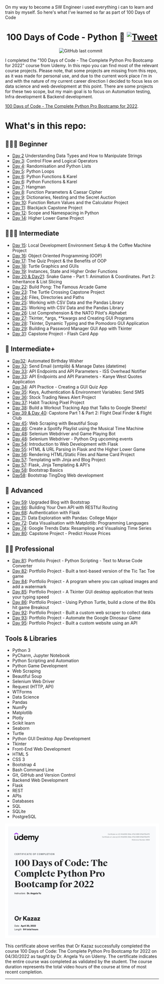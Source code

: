 <p align="center">
<p>On my way to become a SW Engineer i used everything i can to learn and train by myself. So here's what I've learned so far as part of 100 Days of Code</p>

<h1 align="center">100 Days of Code - Python 🐍
    <a href="https://twitter.com/intent/tweet?&url=https://github.com/kazaz-or/100daysofcode-python&via=kazaz-or&hashtags=python,html,css,bootstrap,flask,100daysofcode,developer">
      <img alt="Tweet" src="https://img.shields.io/twitter/url/http/shields.io.svg?style=social" />
    </a>
</h1>
</p>

<p align="center">
    <img src="https://img.shields.io/github/last-commit/kazaz-or/100daysofcode-python?style=plastic" alt="GitHub last commit">
    <img src="https://img.shields.io/github/forks/kazaz-or/100daysofcode-python.svg" alt="">
    <img src="https://img.shields.io/github/stars/kazaz-or/100daysofcode-python.svg" alt="">
</p>

I completed the "100 Days of Code - The Complete Python Pro Bootcamp for 2022" course from Udemy. In this repo you can find most of the relevant course projects.
Please note, that some projects are missing from this repo, as it was made for personal use, and due to the current work place i'm in and with the nature of my current career direction I decided to focus less on data science and web development at this point.
There are some projects for these two scope, but my main goal is to focus on Automation testing, Infra development & Backend development.

[100 Days of Code - The Complete Python Pro Bootcamp for 2022](https://www.udemy.com/course/100-days-of-code).

# What's in this repo:

## 👨🏻‍🎓 Beginner
- [Day 2](https://github.com/Kazaz-Or/100DaysOfCode-Python/tree/develop/Day02-TipCalculator) Understanding Data Types and How to Manipulate Strings
- [Day 3](https://github.com/Kazaz-Or/100DaysOfCode-Python/tree/develop/Day03-TreasureIslandGame): Control Flow and Logical Operators
- [Day 4](https://github.com/Kazaz-Or/100DaysOfCode-Python/tree/develop/Day04-RockPaperScissors): Randomisation and Python Lists
- [Day 5](https://github.com/Kazaz-Or/100DaysOfCode-Python/tree/develop/Day05-FizzBuzzAndPasswordGenerator): Python Loops
- [Day 6](https://github.com/Kazaz-Or/100DaysOfCode-Python/tree/develop/Day06-EscapingTheMaze): Python Functions & Karel
- [Day 6](https://github.com/Kazaz-Or/100DaysOfCode-Python/tree/develop/Day06-HurdleChallenge): Python Functions & Karel
- [Day 7](https://github.com/Kazaz-Or/100DaysOfCode-Python/tree/develop/Day07-Hangman): Hangman
- [Day 8](https://github.com/Kazaz-Or/100DaysOfCode-Python/tree/develop/Day08-CaeserCipher): Function Parameters & Caesar Cipher
- [Day 9](https://github.com/Kazaz-Or/100DaysOfCode-Python/tree/develop/Day09-BlindAuction): Dictionaries, Nesting and the Secret Auction
- [Day 10](https://github.com/Kazaz-Or/100DaysOfCode-Python/tree/develop/Day10-Calculator): Function Return Values and the Calculator Project
- [Day 11](https://github.com/Kazaz-Or/100DaysOfCode-Python/tree/develop/Day11-BlackJack): Blackjack Capstone Project
- [Day 12](https://github.com/Kazaz-Or/100DaysOfCode-Python/tree/develop/Day12-GuessTheNumberGame): Scope and Namespacing in Python
- [Day 14](https://github.com/Kazaz-Or/100DaysOfCode-Python/tree/develop/Day14-HigherLowerGame): Higher Lower Game Project

## 🏋🏻‍♂️ Intermediate
- [Day 15](https://github.com/Kazaz-Or/100DaysOfCode-Python/tree/develop/Day15-CoffeeMachine): Local Development Environment Setup & the Coffee Machine Project
- [Day 16](https://github.com/Kazaz-Or/100DaysOfCode-Python/tree/develop/Day16-CoffeeMachine-OOP): Object Oriented Programming (OOP)
- [Day 17](https://github.com/Kazaz-Or/100DaysOfCode-Python/tree/develop/Day17-Quiz): The Quiz Project & the Benefits of OOP
- [Day 18](https://github.com/Kazaz-Or/100DaysOfCode-Python/tree/develop/Day18-HirstPainting): Turtle Graphics and GUIs
- [Day 19](https://github.com/Kazaz-Or/100DaysOfCode-Python/tree/develop/Day19-TurtleRace): Instances, State and Higher Order Functions
- [Day 20 & Day21](https://github.com/Kazaz-Or/100DaysOfCode-Python/tree/develop/Day20andDay21-Snake): Snake Game - Part 1: Animation & Coordinates. Part 2: Inheritance & List Slicing
- [Day 22](https://github.com/Kazaz-Or/100DaysOfCode-Python/tree/develop/Day22-PongGame): Build Pong: The Famous Arcade Game
- [Day 23](https://github.com/Kazaz-Or/100DaysOfCode-Python/tree/develop/Day23-CrossingCapstone): The Turtle Crossing Capstone Project
- [Day 24](https://github.com/Kazaz-Or/100DaysOfCode-Python/tree/develop/Day24-MailMerging): Files, Directories and Paths
- [Day 25](https://github.com/Kazaz-Or/100DaysOfCode-Python/tree/develop/Day25-DataAnalysisWithPandas): Working with CSV Data and the Pandas Library
- [Day 25](https://github.com/Kazaz-Or/100DaysOfCode-Python/tree/develop/Day25-USStatesGame): Working with CSV Data and the Pandas Library
- [Day 26](https://github.com/Kazaz-Or/100DaysOfCode-Python/tree/develop/Day26-NatoAlphabet): List Comprehension & the NATO Pilot's Alphabet
- [Day 27](https://github.com/Kazaz-Or/100DaysOfCode-Python/tree/develop/Day27-MileToKmConverter): Tkinter, *args, **kwargs and Creating GUI Programs
- [Day 28](https://github.com/Kazaz-Or/100DaysOfCode-Python/tree/develop/Day28-PomodoroApp): Tkinter, Dynamic Typing and the Pomodoro GUI Application
- [Day 29](https://github.com/Kazaz-Or/100DaysOfCode-Python/tree/develop/Day29-PasswordManger): Building a Password Manager GUI App with Tkinter
- [Day 31](https://github.com/Kazaz-Or/100DaysOfCode-Python/tree/develop/Day31-FlashCardApp): Capstone Project - Flash Card App

## 💪 Intermediate+
- [Day32](https://github.com/Kazaz-Or/100DaysOfCode-Python/tree/develop/Day32-AutomatedBirthdayWisher): Automated Birthday Wisher
- [Day 32](https://github.com/Kazaz-Or/100DaysOfCode-Python/tree/develop/Day32-MotivationMonday): Send Email (smtplib) & Manage Dates (datetime)
- [Day 33](https://github.com/Kazaz-Or/100DaysOfCode-Python/tree/develop/Day33-IssOverheadNotifier): API Endpoints and API Parameters - ISS Overhead Notifier
- [Day 33](https://github.com/Kazaz-Or/100DaysOfCode-Python/tree/develop/Day33-KanyeQuotes): API Endpoints and API Parameters - Kanye West Quotes Application
- [Day 34](https://github.com/Kazaz-Or/100DaysOfCode-Python/tree/develop/Day34-QuizzlerApp): API Practice - Creating a GUI Quiz App
- [Day 35](https://github.com/Kazaz-Or/100DaysOfCode-Python/tree/develop/Day35-RainAlert): Keys, Authentication & Environment Variables: Send SMS
- [Day 36](https://github.com/Kazaz-Or/100DaysOfCode-Python/tree/develop/Day36-StockTradingAlert): Stock Trading News Alert Project
- [Dau 37](https://github.com/Kazaz-Or/100DaysOfCode-Python/tree/develop/Day37-HabbitTracker): Habit Tracking Pixel Project
- [Day 38](https://github.com/Kazaz-Or/100DaysOfCode-Python/tree/develop/Day38-WorkoutTracking): Build a Workout Tracking App that Talks to Google Sheets!
- [Day 39 & Day 40](https://github.com/Kazaz-Or/100DaysOfCode-Python/tree/develop/Day39%26Day40-FlightClub): Capstone Part 1 & Part 2: Flight Deal Finder & Flight Club
- [Day 45](https://github.com/Kazaz-Or/100DaysOfCode-Python/tree/develop/Day45-WebScraping-BeautifulSoup-Top100Movies): Web Scraping with Beautiful Soup
- [Day 46](https://github.com/Kazaz-Or/100DaysOfCode-Python/tree/develop/Day46-WebScraping-CreateSpotifyPlaylist): Create a Spotify Playlist using the Musical Time Machine
- [Day 48](https://github.com/Kazaz-Or/100DaysOfCode-Python/tree/develop/Day48-Selenium-CoockieClickerGame): Selenium Webdriver and Game Playing Bot
- [Day 48](https://github.com/Kazaz-Or/100DaysOfCode-Python/tree/develop/Day48-Selenium-PyOrgUpcomingEvents): Selenium Webdriver - Python Org upcoming events
- [Day 54](https://github.com/Kazaz-Or/100DaysOfCode-Python/tree/develop/Day54-FlaskBasicsAndDecorators): Introduction to Web Development with Flask
- [Day 55](https://github.com/Kazaz-Or/100DaysOfCode-Python/tree/develop/Day55-FlaskHigherOrLowerURLs): HTML & URL Parsing in Flask and the Higher Lower Game
- [Day 56](https://github.com/Kazaz-Or/100DaysOfCode-Python/tree/develop/Day56-NameCard): Rendering HTML/Static Files and Name Card Project
- [Day 57](https://github.com/Kazaz-Or/100DaysOfCode-Python/tree/develop/Day57-BlogProject): Templating with Jinja and Blog Project
- [Day 57](https://github.com/Kazaz-Or/100DaysOfCode-Python/tree/develop/Day57-RandomAgeAndGenderWithAPI): Flask, Jinja Templating & API's
- [Day 58](https://github.com/Kazaz-Or/100DaysOfCode-Python/tree/develop/Day58-BootstrapBasics): Bootstrap Basics
- [Day58](https://github.com/Kazaz-Or/100DaysOfCode-Python/tree/develop/Day58-TinDogWebSite): Bootstrap TingDog Web development

## 🚀 Advanced
- [Day 59](https://github.com/Kazaz-Or/100DaysOfCode-Python/tree/develop/Day59-ImprovedBlogProject): Upgraded Blog with Bootstrap
- [Day 66](https://github.com/Kazaz-Or/100DaysOfCode-Python/tree/develop/Day66-RestAPI): Building Your Own API with RESTful Routing
- [Day 68](https://github.com/Kazaz-Or/100DaysOfCode-Python/tree/develop/Day68-AuthenticationWithFlask): Authentication with Flask
- [Day 71](https://github.com/Kazaz-Or/100DaysOfCode-Python/tree/develop/Day71-DataExploration-PythonNotebookJupyter): Data Exploration with Pandas: College Major
- [Day 72](https://github.com/Kazaz-Or/100DaysOfCode-Python/tree/develop/Day72-DataVisualizationWithMatplotlib): Data Visualisation with Matplotlib: Programming Languages
- [Day 74](https://github.com/Kazaz-Or/100DaysOfCode-Python/tree/develop/Day74-GoogleTrends): Google Trends Data: Resampling and Visualising Time Series
- [Day 80](https://github.com/Kazaz-Or/100DaysOfCode-Python/tree/develop/Day80-PredictHousePrices): Capstone Project - Predict House Prices

## 👨‍💻 Professional
- [Day 81](https://github.com/Kazaz-Or/100DaysOfCode-Python/tree/develop/Day81-Summary-PythonScripting): Portfolio Project - Python Scripting - Text to Morse Code Converter
- [Day 82](https://github.com/Kazaz-Or/100DaysOfCode-Python/tree/develop/Day82-TickTackToe): Portfolio Project - Built a text-based version of the Tic Tac Toe game
- [Day 84](https://github.com/Kazaz-Or/100DaysOfCode-Python/tree/develop/Day84-WatermarkingDesktopApp): Portfolio Project - A program where you can upload images and add a watermark
- [Day 85](https://github.com/Kazaz-Or/100DaysOfCode-Python/tree/develop/Day85-TypingSpeedTest): Portfolio Project - A Tkinter GUI desktop application that tests your typing speed
- [Day 86](https://github.com/Kazaz-Or/100DaysOfCode-Python/tree/develop/Day86-BreakoutGame): Portfolio Project - Using Python Turtle, build a clone of the 80s hit game Breakout
- [Day 92](https://github.com/Kazaz-Or/100DaysOfCode-Python/tree/develop/Day92-CustomWebScraping): Portfolio Project - Built a custom web scraper to collect data
- [Day 93](https://github.com/Kazaz-Or/100DaysOfCode-Python/tree/develop/Day93-AutomatedDinasourGame): Portfolio Project - Automate the Google Dinosaur Game
- [Day 95](https://github.com/Kazaz-Or/100DaysOfCode-Python/tree/develop/Day95-CustomWebsiteUsingAPI): Portfolio Project - Built a custom website using an API


## Tools & Libraries

- Python 3
- PyCharm, Jupyter Notebook
- Python Scripting and Automation
- Python Game Development
- Web Scraping
- Beautiful Soup
- Selenium Web Driver
- Request (HTTP, API)
- WTForms
- Data Science
- Pandas
- NumPy
- Matplotlib
- Plotly
- Scikit learn
- Seaborn
- Turtle
- Python GUI Desktop App Development
- Tkinter
- Front-End Web Development
- HTML 5
- CSS 3
- Bootstrap 4
- Bash Command Line
- Git, GitHub and Version Control
- Backend Web Development
- Flask
- REST
- APIs
- Databases
- SQL
- SQLite
- PostgreSQL

![certificate](certificate.jpg)

This certificate above verifies that Or Kazaz successfully completed the course 100 Days of Code: The Complete Python Pro Bootcamp for 2022 on 04/30/2022 as taught by Dr. Angela Yu on Udemy. The certificate indicates the entire course was completed as validated by the student. The course duration represents the total video hours of the course at time of most recent completion.

---
